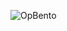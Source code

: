 ![OpBento](https://firebasestorage.googleapis.com/v0/b/smartkaksha-fe32c.appspot.com/o/opbento%2FTamalBhtd04d0.png?alt=media)
